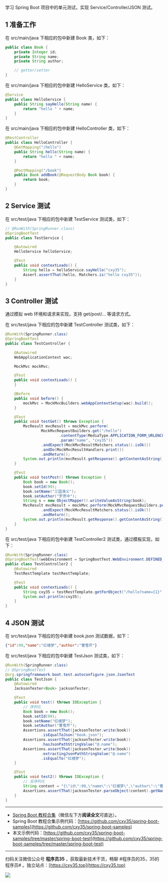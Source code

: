 学习 Spring Boot 项目中的单元测试，实现 Service/Controller/JSON 测试。
<!-- more -->

## 1 准备工作

在 src/main/java 下相应的包中新建 Book 类，如下：

```java
public class Book {
    private Integer id;
    private String name;
    private String author;

    // getter/setter
}
```

在 src/main/java 下相应的包中新建 HelloService 类，如下：

```java
@Service
public class HelloService {
    public String sayHello(String name) {
        return "hello " + name;
    }
}
```

在 src/main/java 下相应的包中新建 HelloController 类，如下：

```java
@RestController
public class HelloController {
    @GetMapping("/hello")
    public String hello(String name) {
        return "hello " + name;
    }

    @PostMapping("/book")
    public Book addBook(@RequestBody Book book) {
        return book;
    }
}
```

## 2 Service 测试

在 src/test/java 下相应的包中新建 TestService 测试类，如下：

```java
// @RunWith(SpringRunner.class)
@SpringBootTest
public class TestService {

    @Autowired
    HelloService helloService;

    @Test
    public void contextLoads() {
        String hello = helloService.sayHello("cxy35");
        Assert.assertThat(hello, Matchers.is("hello cxy35"));
    }
}
```

## 3 Controller 测试

通过模拟 web 环境和请求来实现，支持 get/post/... 等请求方式。

在 src/test/java 下相应的包中新建 TestController 测试类，如下：

```java
@RunWith(SpringRunner.class)
@SpringBootTest
public class TestController {

    @Autowired
    WebApplicationContext wac;

    MockMvc mockMvc;

    @Test
    public void contextLoads() {
    }

    @Before
    public void before() {
        mockMvc = MockMvcBuilders.webAppContextSetup(wac).build();
    }

    @Test
    public void testGet() throws Exception {
        MvcResult mvcResult = mockMvc.perform(
                MockMvcRequestBuilders.get("/hello")
                        .contentType(MediaType.APPLICATION_FORM_URLENCODED)
                        .param("name", "cxy35"))
                .andExpect(MockMvcResultMatchers.status().isOk())
                .andDo(MockMvcResultHandlers.print())
                .andReturn();
        System.out.println(mvcResult.getResponse().getContentAsString());
    }

    @Test
    public void testPost() throws Exception {
        Book book = new Book();
        book.setId(99);
        book.setName("三国演义");
        book.setAuthor("罗贯中");
        String s = new ObjectMapper().writeValueAsString(book);
        MvcResult mvcResult = mockMvc.perform(MockMvcRequestBuilders.post("/book").contentType(MediaType.APPLICATION_JSON).content(s))
                .andExpect(MockMvcResultMatchers.status().isOk())
                .andReturn();
        System.out.println(mvcResult.getResponse().getContentAsString());
    }
}
```

在 src/test/java 下相应的包中新建 TestController2 测试类，通过模板实现，如下：

```java
@RunWith(SpringRunner.class)
@SpringBootTest(webEnvironment = SpringBootTest.WebEnvironment.DEFINED_PORT)
public class TestController2 {
    @Autowired
    TestRestTemplate testRestTemplate;

    @Test
    public void contextLoads() {
        String cxy35 = testRestTemplate.getForObject("/hello?name={1}", String.class, "cxy35");
        System.out.println(cxy35);
    }
}
```

## 4 JSON 测试

在 src/test/java 下相应的包中新建 book.json 测试数据，如下：

```json
{"id":99,"name":"红楼梦","author":"曹雪芹"}
```

在 src/test/java 下相应的包中新建 TestJson 测试类，如下：

```java
@RunWith(SpringRunner.class)
// @SpringBootTest
@org.springframework.boot.test.autoconfigure.json.JsonTest
public class TestJson {
    @Autowired
    JacksonTester<Book> jacksonTester;

    @Test
    public void test() throws IOException {
        // 序列化
        Book book = new Book();
        book.setId(99);
        book.setName("红楼梦");
        book.setAuthor("曹雪芹");
        Assertions.assertThat(jacksonTester.write(book))
                .isEqualToJson("book.json");
        Assertions.assertThat(jacksonTester.write(book))
                .hasJsonPathStringValue("@.name");
        Assertions.assertThat(jacksonTester.write(book))
                .extractingJsonPathStringValue("@.name")
                .isEqualTo("红楼梦");
    }

    @Test
    public void test2() throws IOException {
        // 反序列化
        String content = "{\"id\":99,\"name\":\"红楼梦\",\"author\":\"曹雪芹\"}";
        Assertions.assertThat(jacksonTester.parseObject(content).getName()).isEqualTo("红楼梦");
    }
}
```

---

- [Spring Boot 教程合集](https://mp.weixin.qq.com/s/9vOiAxHFnfJnRwSlTfAHwg)（微信左下方**阅读全文**可直达）。
- Spring Boot 教程合集示例代码：[https://github.com/cxy35/spring-boot-samples](https://github.com/cxy35/spring-boot-samples)
- 本文示例代码：[https://github.com/cxy35/spring-boot-samples/tree/master/spring-boot-test](https://github.com/cxy35/spring-boot-samples/tree/master/spring-boot-test)


---

扫码关注微信公众号 **程序员35** ，获取最新技术干货，畅聊 #程序员的35，35的程序员# 。独立站点：[https://cxy35.top](https://cxy35.top)

![](https://oscimg.oschina.net/oscnet/up-285838b9c516db5bb1ba760f292f2346078.JPEG)